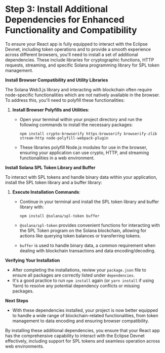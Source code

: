 # Step 3: Install Additional Dependencies for Enhanced Functionality and Compatibility

To ensure your React app is fully equipped to interact with the Eclipse Devnet, including token operations and to provide a smooth experience across different browsers, you'll need to install a set of additional dependencies. These include libraries for cryptographic functions, HTTP requests, streaming, and specific Solana programming library for SPL token management.

**Install Browser Compatibility and Utility Libraries**

The Solana Web3.js library and interacting with blockchain often require node-specific functionalities which are not natively available in the browser. To address this, you'll need to polyfill these functionalities:

1. **Install Browser Polyfills and Utilities**:
   *   Open your terminal within your project directory and run the following commands to install the necessary packages:

       ```
       npm install crypto-browserify https-browserify browserify-zlib stream-http node-polyfill-webpack-plugin
       ```
   * These libraries polyfill Node.js modules for use in the browser, ensuring your application can use crypto, HTTP, and streaming functionalities in a web environment.

**Install Solana SPL Token Library and Buffer**

To interact with SPL tokens and handle binary data within your application, install the SPL token library and a buffer library:

1. **Execute Installation Commands**:
   *   Continue in your terminal and install the SPL token library and buffer library with:

       ```arduino
       npm install @solana/spl-token buffer
       ```
   * `@solana/spl-token` provides convenient functions for interacting with the SPL Token program on the Solana blockchain, allowing for actions like querying token balances or transferring tokens.
   * `buffer` is used to handle binary data, a common requirement when dealing with blockchain transactions and data encoding/decoding.

**Verifying Your Installation**

* After completing the installations, review your `package.json` file to ensure all packages are correctly listed under `dependencies`.
* It's a good practice to run `npm install` again (or `yarn install` if using Yarn) to resolve any potential dependency conflicts or missing packages.

**Next Steps**

* With these dependencies installed, your project is now better equipped to handle a wide range of blockchain-related functionalities, from token management to data encoding and ensuring browser compatibility.

By installing these additional dependencies, you ensure that your React app has the comprehensive capability to interact with the Eclipse Devnet effectively, including support for SPL tokens and seamless operation across web environments.
